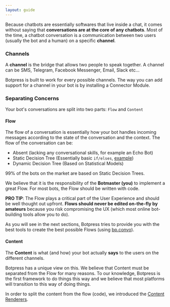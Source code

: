 ```yaml
---
layout: guide
---
```

Because chatbots are essentially softwares that live inside a chat, it comes without saying that **conversations are at the core of any chatbots**. Most of the time, a chatbot conversation is a communication between two users (usually the bot and a human) on a specific **channel**.

### Channels <a class="toc" id="toc-channels" href="#toc-channels"></a>

A **channel** is the bridge that allows two people to speak together. A channel can be SMS, Telegram, Facebook Messenger, Email, Slack etc...

Botpress is built to work for every possible channels. The way you can add support for a channel in your bot is by installing a Connector Module.

### Separating Concerns  <a class="toc" id="toc-separating-concerns" href="#toc-separating-concerns"></a>

Your bot's conversations are split into two parts: `Flow` and `Content`

#### Flow <a class="toc" id="toc-flow" href="#toc-flow"></a>

The flow of a conversation is essentially how your bot handles incoming messages according to the state of the conversation and the context. The flow of the conversation can be:

- Absent (lacking any conversational skills, for example an Echo Bot)
- Static Decision Tree (Essentially basic `if/elses`, [example](https://chatbotsmagazine.com/design-framework-for-chatbots-aa27060c4ea3))
- Dynamic Decision Tree (Based on Statistical Models)

99% of the bots on the market are based on Static Decision Trees.

We believe that it is the responsibility of the **Botmaster (you)** to implement a great Flow. For most bots, the Flow should be written with code.

**PRO TIP**: The Flow plays a critical part of the User Experience and should be well thought out upfront. **Flows should never be edited on-the-fly by amateurs** because you risk compromising the UX (which most online bot-building tools allow you to do).

As you will see in the next sections, Botpress tries to provide you with the best tools to create the best possible Flows (using [bp.convo](../flow/)).

#### Content <a class="toc" id="toc-content" href="#toc-content"></a>

The **Content** is what (and how) your bot actually **says** to the users on the different channels.

Botpress has a unique view on this. We believe that Content must be separated from the Flow for many reasons. To our knowledge, Botpress is the first framework to do things this way and we believe that most platforms will transition to this way of doing things.

In order to split the content from the flow (code), we introduced the [Content Renderers](../flow/).
